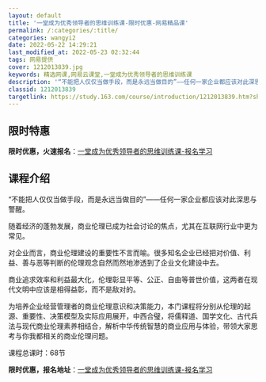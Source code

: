 ```yaml
---
layout: default
title: '一堂成为优秀领导者的思维训练课-限时优惠-网易精品课'
permalink: /:categories/:title/
categories: wangyi2
date: 2022-05-22 14:29:21
last_modified_at: 2022-05-23 02:32:44
tags: 网易提供
cover: 1212013839.jpg
keywords: 精选网课,网易云课堂,一堂成为优秀领导者的思维训练课
description: '“不能把人仅仅当做手段，而是永远当做目的”——任何一家企业都应该对此深思与警醒。随着经济的蓬勃发展，商业伦理已成为社会讨'
classid: 1212013839
targetlink: https://study.163.com/course/introduction/1212013839.htm?share=1&shareId=1025206652&utm_campaign=share&utm_medium=iphoneShare&utm_source=&utm_u=1025206652
---
```


## 限时特惠

**限时优惠，火速报名**：[一堂成为优秀领导者的思维训练课-报名学习](https://study.163.com/course/introduction/1212013839.htm?share=1&shareId=1025206652&utm_campaign=share&utm_medium=iphoneShare&utm_source=&utm_u=1025206652)

## 课程介绍

“不能把人仅仅当做手段，而是永远当做目的”——任何一家企业都应该对此深思与警醒。



随着经济的蓬勃发展，商业伦理已成为社会讨论的焦点，尤其在互联网行业中更为常见。



对企业而言，商业伦理建设的重要性不言而喻。很多知名企业已经把对价值、利益、善与恶等判断的伦理观念自然而然地渗透到了企业文化建设中去。



商业追求效率和利益最大化，伦理彰显平等、公正、自由等普世价值，这两者在现代文明中应该是相得益彰，而不是敌对的。



为培养企业经营管理者的商业伦理意识和决策能力，本门课程将分别从伦理的起源、重要性、决策模型及实际应用展开，中西合璧，将儒释道、国学文化、古代兵法与现代商业伦理素养相结合，解析中华传统智慧的商业应用与体验，带领大家思考与你我都相关的商业伦理问题。



课程总课时：68节

**限时优惠，报名地址**：[一堂成为优秀领导者的思维训练课-报名学习](https://study.163.com/course/introduction/1212013839.htm?share=1&shareId=1025206652&utm_campaign=share&utm_medium=iphoneShare&utm_source=&utm_u=1025206652)

